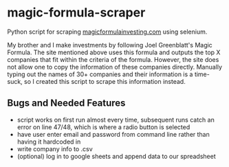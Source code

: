 # magic-formula-scraper

Python script for scraping [magicformulainvesting.com](https://www.magicformulainvesting.com/) using selenium.


My brother and I make investments by following Joel Greenblatt's Magic Formula.
The site mentioned above uses this formula and outputs the top X companies that fit within
the criteria of the formula. However, the site does not allow one to copy the information of
these companies directly. Manually typing out the names of 30+ companies and their information
is a time-suck, so I created this script to scrape this information instead.

Bugs and Needed Features
------
+ script works on first run almost every time, subsequent runs catch an error on line 47/48, which is where a radio button is selected
+ have user enter email and password from command line rather than having it hardcoded in
+ write company info to .csv
+ (optional) log in to google sheets and append data to our spreadsheet
